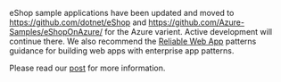 eShop sample applications have been updated and moved to https://github.com/dotnet/eShop and https://github.com/Azure-Samples/eShopOnAzure/ for the Azure varient. Active development will continue there. We also recommend the [Reliable Web App](https://learn.microsoft.com/azure/architecture/web-apps/guides/reliable-web-app/overview) patterns guidance for building web apps with enterprise app patterns.

Please read our [post](https://github.com/dotnet-architecture/News/issues/38) for more information.
